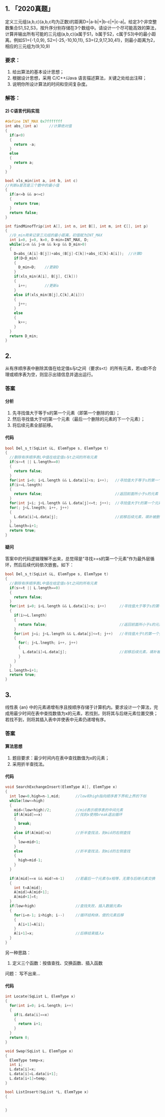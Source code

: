 ## 1. 「2020真题」
定义三元组(a,b,c)(a,b,c均为正数)的距离D=|a-b|+|b-c|+|c-a|。给定3个非空整数集合S1,S2,S3，按升序分别存储在3个数组中。请设计一个尽可能高效的算法，计算并输出所有可能的三元组(a,b,c)(a属于S1，b属于S2，c属于S3)中的最小距离。例如S1={-1,0,9}, S2={-25,-10,10,11}, S3={2,9,17,30,41}，则最小距离为2，相应的三元组为(9,10,9)
### 要求：
1. 给出算法的基本设计思想；
2. 根据设计思想，采用 C/C++/Java 语言描述算法，关键之处给出注释；
3. 说明你所设计算法的时间和空间复杂度。
### 解答：

#### 2) C语言代码实现
```C
#define INT_MAX 0x7fffffff
int abs_(int a)     //计算绝对值
{
  if(a<0)
  {
    return -a;
  }
  else
  {
    return a;
  }
}

bool xls_min(int a, int b, int c)
//判断a是否是三个数中的最小值
{
  if(a<=b && a<=c)
  {
    return true;
  }
  return false;
}

int findMinofTrip(int A[], int n, int B[], int m, int C[], int p)
{
  //D_min用来记录三元组的最小距离，初值赋为INT_MAX
  int i=0, j=0, k=0, D-min=INT_MAX, D;
  while(i<n && j<m && k<p && D_min>0)
  {
    D=abs_(A[i]-B[j])+abs_(B[j]-C[k])+abs_(C[k]-A[i]);  //计算D
    if(D<D_min)
    {
      D_min=D;    //更新D
    }
    if(xls_min(A[i], B[j], C[k]))
    {
      i++;        //更新a
    }
    else if(xls_min(B[j],C[k],A[i]))
    {
      j++;
    }
    else
    {
      k++;
    }
  }
  return D_min;
}
```



## 2.
从有序顺序表中删除其值在给定值s与t之间（要求s<t）的所有元素，若s或t不合理或顺序表为空，则显示出错信息并退出运行。

### 答案
#### 分析
1. 先寻找值大于等于s的第一个元素（即第一个删除的值）；
2. 然后寻找值大于t的第一个元素（最后一个删除的元素的下一个元素）；
3. 将后续元素全部前移。
#### 代码
```C
bool Del_s_t(SqList &L, ElemType s, ElemType t)
{
  //删除有序顺序表L中值在给定值s与t之间的所有元素
  if(s>=t || L.length==0)
  {
    return false;
  }
  for(int i=0; i<L.length && L.data[i]<s; i++);   //寻找值大于等于s的第一个元素
  if(i>=L.length)
  {
    return false;                                 //返回前面所小于s的元素
  }
  for(int j=i; j<L.length && L.data[j]<=t; j++);  //寻找值大于t的第一个元素
  for(; j<L.lnegth; i++, j++)
  {
    L.data[i]=L.data[j];                          //前移后续元素，填补被删元素位置
  }
  L.length=i+1;
  return true;
}
```
#### 疑问
答案中的代码逻辑理解不出来，总觉得是“寻找>=s的第一个元素”作为最外层循环，然后后续代码依次嵌套。如下：

```C
bool Del_s_t(SqList &L, ElemType s, ElemType t)
{
  //删除有序顺序表L中值在给定值s与t之间的所有元素
  if(s>=t || L.length==0)
  {
    return false;
  }
  for(int i=0; i<L.length && L.data[i]<s; i++)      //寻找值大于等于s的第一个元素
  {
    if(i>=L.length)
    {
      return false;                                 //返回前面所小于s的元素
    }
    for(int j=i; j<L.length && L.data[j]<=t; j++)   //寻找值大于t的第一个元素
    {
      for(; j<L.lnegth; i++, j++)
      {
        L.data[i]=L.data[j];                        //前移后续元素，填补被删元素位置
      }
    }  
  }  
  L.length=i+1;
  return true;
}
```



## 3.
线性表 {an} 中的元素递增有序且按顺序存储于计算机内。要求设计一个算法，完成用最少时间在表中查找数值为x的元素，若找到，则将其与后继元素位置交换；若找不到，则将其插入表中并使表中元素仍递增有序。

### 答案
#### 算法思想
1. 题目要求：最少时间内在表中查找数值为x的元素；
2. 采用折半查找法。

#### 代码
```C
void SearchExchangeInsert(ElemType A[], ElemType x)
{
  int low=0,high=n-1,mid;       //low和high指向顺序表下界和上界的下标
  while(low<=high)      
  {
    mid=(low+high)/2;           //mid表示顺序表的中间元素
    if(A[mid]==x)               //找到x使用break退出循环
    {
      break;
    }  
    else if(A[mid]<x)           //折半查找法，到mid的右侧查找
    {
      low=mid+1;
    }
    else                        //折半查找法，到mid的左侧查找
    {
      high=mid-1;
    }
  }
  
  if(A[mid]==x && mid!=n-1)     //若最后一个元素与x相等，无需与后继元素交换
  {
    int t=A[mid]; 
    A[mid]=A[mid+1]; 
    A[mid+1]=t;
  }
  if(low>high)                  //查找失败，插入数据元素x
  {
    for(i=n-1; i>high; i--)     //循环结构体，使的元素后移
    {
      A[i+1]=A[i];
    }
    A[i+1]=x;                   //后移结束插入x
  }
}
```

另一种思路：
1. 定义三个函数：按值查找、交换函数、插入函数

问题：
写不出来...

#### 代码
```C
int Locate(SqList L, ElemType x)
{
  for(int i=0; i<L.length; i++)
  {
    if(L.data[i]==x)
    {
      return i+1;
    }
  }
  return 0;
}

void Swap(SqList L, ElemType x)
{
  ElemType temp=x;
  int i;
  L.data[i]=x;
  L.data[i]=L.data[i+1];
  L.data[i+1]=temp;
}

bool ListInsert(SqList *L, ElemType x)
{
  
  
}
```


